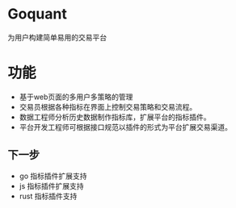 # Goquant

为用户构建简单易用的交易平台

# 功能 
 - 基于web页面的多用户多策略的管理
 - 交易员根据各种指标在界面上控制交易策略和交易流程。
 - 数据工程师分析历史数据制作指标库，扩展平台的指标插件。
 - 平台开发工程师可根据接口规范以插件的形式为平台扩展交易渠道。

## 下一步
- go 指标插件扩展支持
- js 指标插件扩展支持
- rust 指标插件支持


